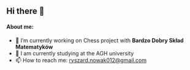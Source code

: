 ## Hi there 👋

#### About me:
- 🔭 I’m currently working on Chess project with **Bardzo Dobry Skład Matematyków**
- 🌱 I am currently studying at the AGH university
- 📫 How to reach me: ryszard.nowak012@gmail.com
